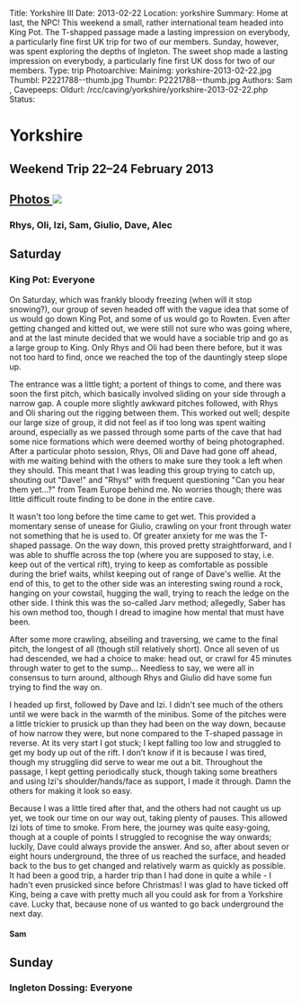 Title: Yorkshire III
Date: 2013-02-22
Location: yorkshire
Summary: Home at last, the NPC! This weekend a small, rather international team headed into King Pot. The T-shapped passage made a lasting impression on everybody, a particularly fine first UK trip for two of our members. Sunday, however, was spent exploring the depths of Ingleton. The sweet shop made a lasting impression on everybody, a particularly fine first UK doss for two of our members.
Type: trip
Photoarchive:
Mainimg: yorkshire-2013-02-22.jpg
Thumbl: P2221788--thumb.jpg
Thumbr: P2221788--thumb.jpg
Authors: 
Sam, 
Cavepeeps:
Oldurl: /rcc/caving/yorkshire/yorkshire-2013-02-22.php
Status:

#  Yorkshire 

##  Weekend Trip 22–24 February 2013 

##  [ Photos ](/caving/photo_archive/trips/2013-02-22%20-%20yorkshire/) [ ![](yorkshire-2013-02-22.jpg) ](/caving/photo_archive/trips/2013-02-22%20-%20yorkshire/)

###  Rhys, Oli, Izi, Sam, Giulio, Dave, Alec 

##  Saturday 

###  King Pot: Everyone 

On Saturday, which was frankly bloody freezing (when will it stop snowing?), our group of seven headed off with the vague idea that some of us would go down King Pot, and some of us would go to Rowten. Even after getting changed and kitted out, we were still not sure who was going where, and at the last minute decided that we would have a sociable trip and go as a large group to King. Only Rhys and Oli had been there before, but it was not too hard to find, once we reached the top of the dauntingly steep slope up. 

The entrance was a little tight; a portent of things to come, and there was soon the first pitch, which basically involved sliding on your side through a narrow gap. A couple more slightly awkward pitches followed, with Rhys and Oli sharing out the rigging between them. This worked out well; despite our large size of group, it did not feel as if too long was spent waiting around, especially as we passed through some parts of the cave that had some nice formations which were deemed worthy of being photographed. After a particular photo session, Rhys, Oli and Dave had gone off ahead, with me waiting behind with the others to make sure they took a left when they should. This meant that I was leading this group trying to catch up, shouting out "Dave!" and "Rhys!" with frequent questioning "Can you hear them yet…?" from Team Europe behind me. No worries though; there was little difficult route finding to be done in the entire cave. 

It wasn't too long before the time came to get wet. This provided a momentary sense of unease for Giulio, crawling on your front through water not something that he is used to. Of greater anxiety for me was the T-shaped passage. On the way down, this proved pretty straightforward, and I was able to shuffle across the top (where you are supposed to stay, i.e. keep out of the vertical rift), trying to keep as comfortable as possible during the brief waits, whilst keeping out of range of Dave's wellie. At the end of this, to get to the other side was an interesting swing round a rock, hanging on your cowstail, hugging the wall, trying to reach the ledge on the other side. I think this was the so-called Jarv method; allegedly, Saber has his own method too, though I dread to imagine how mental that must have been. 

After some more crawling, abseiling and traversing, we came to the final pitch, the longest of all (though still relatively short). Once all seven of us had descended, we had a choice to make: head out, or crawl for 45 minutes through water to get to the sump... Needless to say, we were all in consensus to turn around, although Rhys and Giulio did have some fun trying to find the way on. 

I headed up first, followed by Dave and Izi. I didn't see much of the others until we were back in the warmth of the minibus. Some of the pitches were a little trickier to prusick up than they had been on the way down, because of how narrow they were, but none compared to the T-shaped passage in reverse. At its very start I got stuck; I kept falling too low and struggled to get my body up out of the rift. I don’t know if it is because I was tired, though my struggling did serve to wear me out a bit. Throughout the passage, I kept getting periodically stuck, though taking some breathers and using Izi's shoulder/hands/face as support, I made it through. Damn the others for making it look so easy. 

Because I was a little tired after that, and the others had not caught us up yet, we took our time on our way out, taking plenty of pauses. This allowed Izi lots of time to smoke. From here, the journey was quite easy-going, though at a couple of points I struggled to recognise the way onwards; luckily, Dave could always provide the answer. And so, after about seven or eight hours underground, the three of us reached the surface, and headed back to the bus to get changed and relatively warm as quickly as possible. It had been a good trip, a harder trip than I had done in quite a while - I hadn't even prusicked since before Christmas! I was glad to have ticked off King, being a cave with pretty much all you could ask for from a Yorkshire cave. Lucky that, because none of us wanted to go back underground the next day. 

####  Sam 

##  Sunday 

###  Ingleton Dossing: Everyone 

